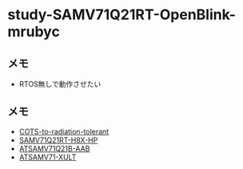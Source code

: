 # study-SAMV71Q21RT-OpenBlink-mrubyc

## メモ
- RTOS無しで動作させたい

## メモ
- [COTS-to-radiation-tolerant](https://www.microchip.com/en-us/about/news-releases/products/cots-to-radiation-tolerant-and-radiation-hardened-arm-core-mcus)
- [SAMV71Q21RT-H8X-HP](https://www.microchip.com/en-us/product/samv71q21rt)
- [ATSAMV71Q21B-AAB](https://www.microchip.com/en-us/product/atsamv71q21)
- [ATSAMV71-XULT](https://www.microchip.com/en-us/development-tool/ATSAMV71-XULT)
